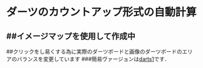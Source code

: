 # ダーツのカウントアップ形式の自動計算
##イメージマップを使用して作成中
----
##クリックをし易くする為に実際のダーツボードと画像のダーツボードのエリアのバランスを変更しています
###簡易ヴァージョンは[darts1](https://github.com/1210960058/darts)です．
